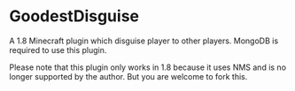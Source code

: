 # GoodestDisguise
A 1.8 Minecraft plugin which disguise player to other players. MongoDB is required to use this plugin.

Please note that this plugin only works in 1.8 because it uses NMS and is no longer supported by the author. But you are welcome to fork this.
